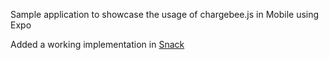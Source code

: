 Sample application to showcase the usage of chargebee.js in Mobile using Expo

Added a working implementation in [Snack](https://snack.expo.io/@git/github.com/cb-prabu/cb-expo-example)
